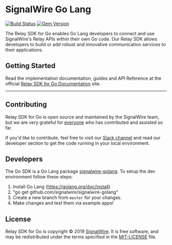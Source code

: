 # SignalWire Go Lang


[![Build Status](https://ci.signalwire.com/api/badges/signalwire/signalwire-golang/status.svg)](https://ci.signalwire.com/signalwire/signalwire-go) [![Gem Version](https://badge.fury.io/rb/signalwire.svg)](https://badge.fury.io/rb/signalwire)

The Relay SDK for Go enables Go Lang developers to connect and use SignalWire's Relay APIs within their own Go code. Our Relay SDK allows developers to build or add robust and innovative communication services to their applications.

## Getting Started

Read the implementation documentation, guides and API Reference at the official [Relay SDK for Go Documentation](https://docs.signalwire.com/topics/relay-sdk-go) site.

---

## Contributing

Relay SDK for Go is open source and maintained by the SignalWire team, but we are very grateful for [everyone](https://github.com/signalwire/signalwire-golang/contributors) who has contributed and assisted so far.

If you'd like to contribute, feel free to visit our [Slack channel](https://signalwire.community/) and read our developer section to get the code running in your local environment.

## Developers

The Go SDK is a Go Lang package [signalwire-golang](https://github.com/signalwire/signalwire-golang). To setup the dev environment follow these steps:

1. Install Go Lang (https://golang.org/doc/install)
2. "go get github.com/signalwire/signalwire-golang"
3. Create a new branch from `master` for your changes.
4. Make changes and test them via example apps!


## License

Relay SDK for Go is copyright © 2019
[SignalWire](http://signalwire.com). It is free software, and may be redistributed under the terms specified in the [MIT-LICENSE](https://github.com//signalwire/signalwire-golang/blob/master/LICENSE) file.
